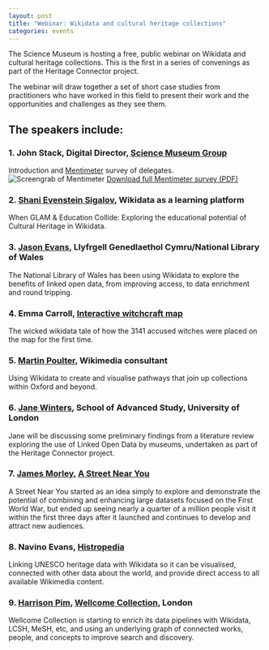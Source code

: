 ```yaml
---
layout: post
title: "Webinar: Wikidata and cultural heritage collections"
categories: events
---
```


The Science Museum is hosting a free, public webinar on Wikidata and cultural heritage collections. This is the first in a series of convenings as part of the Heritage Connector project.

The webinar will draw together a set of short case studies from practitioners who have worked in this field to present their work and the opportunities and challenges as they see them.

## The speakers include:

### 1. John Stack, Digital Director, [Science Museum Group](https://sciencemuseumgroup.org.uk)
Introduction and [Mentimeter](https://www.mentimeter.com) survey of delegates.
![Screengrab of Mentimeter](https://thesciencemuseum.github.io/heritageconnector/post_files/Mentimeter-Screenshot.png)
[Download full Mentimeter survey (PDF)](https://thesciencemuseum.github.io/heritageconnector/post_files/Heritage_Connector_Webinar_1_Mentimeter.pdf)

### 2. [Shani Evenstein Sigalov](https://wikimediafoundation.org/profile/shani-evenstein-sigalov/), Wikidata as a learning platform
When GLAM & Education Collide: Exploring the educational potential of Cultural Heritage in Wikidata.

### 3. [Jason Evans](https://en.wikipedia.org/wiki/User:Jason.nlw/National_Wikimedian_at_the_National_Library_of_Wales), Llyfrgell Genedlaethol Cymru/National Library of Wales
The National Library of Wales has been using Wikidata to explore the benefits of linked open data, from improving access, to data enrichment and round tripping.

### 4. Emma Carroll, [Interactive witchcraft map](https://witches.is.ed.ac.uk/) 
The wicked wikidata tale of how the 3141 accused witches were placed on the map for the first time.

### 5. [Martin Poulter](https://en.wikipedia.org/wiki/User:MartinPoulter), Wikimedia consultant
Using Wikidata to create and visualise pathways that join up collections within Oxford and beyond.

### 6. [Jane Winters](https://research.sas.ac.uk/search/staff/126/dr-jane-winters/), School of Advanced Study, University of London
Jane will be discussing some preliminary findings from a literature review exploring the use of Linked Open Data by museums, undertaken as part of the Heritage Connector project.

### 7. [James Morley](http://www.catchingtherain.com), [A Street Near You](https://astreetnearyou.org)
A Street Near You started as an idea simply to explore and demonstrate the potential of combining and enhancing large datasets focused on the First World War, but ended up seeing nearly a quarter of a million people visit it within the first three days after it launched and continues to develop and attract new audiences.

### 8. Navino Evans, [Histropedia](http://histropedia.com)
Linking UNESCO heritage data with Wikidata so it can be visualised, connected with other data about the world, and provide direct access to all available Wikimedia content.

### 9. [Harrison Pim](https://harrisonpim.github.io), [Wellcome Collection](https://wellcomecollection.org), London
Wellcome Collection is starting to enrich its data pipelines with Wikidata, LCSH, MeSH, etc, and using an underlying graph of connected works, people, and concepts to improve search and discovery.

